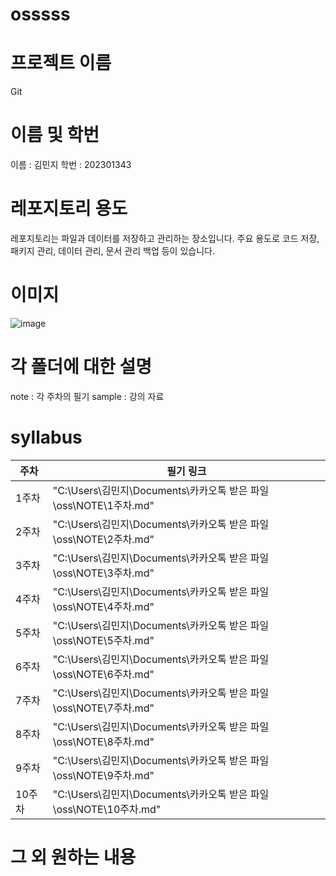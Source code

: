 # osssss
# 프로젝트 이름 
Git

# 이름 및 학번
이름 : 김민지
학번 : 202301343

# 레포지토리 용도
레포지토리는 파일과 데이터를 저장하고 관리하는 장소입니다. 주요 용도로 코드 저장, 패키지 관리, 데이터 관리, 문서 관리 백업 등이 있습니다. 

# 이미지 
![image](https://github.com/minji1205/osssss/assets/170711632/9bd41de3-6419-4ff1-9c46-ad84bcc6a4c3)

# 각 폴더에 대한 설명
note : 각 주차의 필기
sample : 강의 자료

# syllabus
|주차|필기 링크|
|-----|---|
|1주차|"C:\Users\김민지\Documents\카카오톡 받은 파일\oss\NOTE\1주차.md"|
|2주차|"C:\Users\김민지\Documents\카카오톡 받은 파일\oss\NOTE\2주차.md"|
|3주차|"C:\Users\김민지\Documents\카카오톡 받은 파일\oss\NOTE\3주차.md"|
|4주차|"C:\Users\김민지\Documents\카카오톡 받은 파일\oss\NOTE\4주차.md"|
|5주차|"C:\Users\김민지\Documents\카카오톡 받은 파일\oss\NOTE\5주차.md"|
|6주차|"C:\Users\김민지\Documents\카카오톡 받은 파일\oss\NOTE\6주차.md"|
|7주차|"C:\Users\김민지\Documents\카카오톡 받은 파일\oss\NOTE\7주차.md"|
|8주차|"C:\Users\김민지\Documents\카카오톡 받은 파일\oss\NOTE\8주차.md"|
|9주차|"C:\Users\김민지\Documents\카카오톡 받은 파일\oss\NOTE\9주차.md"|
|10주차|"C:\Users\김민지\Documents\카카오톡 받은 파일\oss\NOTE\10주차.md"|


# 그 외 원하는 내용 
